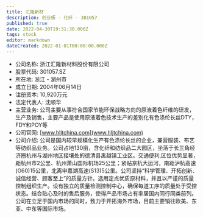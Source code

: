 ```yaml
---
title: 汇隆新材
description: 创业板 - 化纤 - 301057
published: true
date: 2022-04-30T19:31:30.000Z
tags: stock
editor: markdown
dateCreated: 2022-01-01T00:00:00.000Z
---
```


- 公司名称: 浙江汇隆新材料股份有限公司
- 股票代码: 301057.SZ
- 所在地: 浙江 - 湖州市
- 成立日期: 2004年06月14日
- 注册资本: 10,920万元
- 法定代表人: 沈顺华
- 主营业务: 公司主要从事符合国家节能环保战略方向的原液着色纤维的研发，生产及销售，主要产品是使用原液着色技术生产的差别化有色涤纶长丝DTY，FDY和POY等
- 公司官网: [www.hljtchina.com](www.hljtchina.com)
- 公司介绍: 公司是国内较早规模化生产有色涤纶长丝的企业，兼营服装、布艺等纺织品业务。公司占地130亩，含化纤和纺织品二大园区，坐落于长三角经济圈杭州与湖州地区接壤处的德清县禹越镇工业区。交通便利,区位优势显著，距杭州市2公里、杭州萧山国际机场25公里；紧贴京杭大运河，南距沪杭高速(G60)15公里，北离申嘉湖高速(S13)5公里。公司坚持“科学管理、开拓创新、诚信经营、顾客至上”的质量方针。选用定点优质原材料，并且以严谨的质量控制组织生产。设有独立的质量检测控制中心，确保每道工序的质量处于受控状态。结合贴心及时的售后服务，使得产品市场占有率居国内同行同类前列。公司在立足于国内市场的同时，致力于开拓海外市场，目前主要销往欧美、东亚、中东等国际市场。


